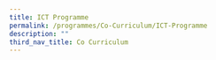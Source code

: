 ```yaml
---
title: ICT Programme
permalink: /programmes/Co-Curriculum/ICT-Programme
description: ""
third_nav_title: Co Curriculum
---
```

